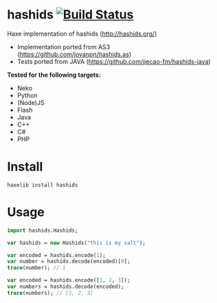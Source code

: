 # hashids [![Build Status](https://travis-ci.org/kevinresol/hashids.svg?branch=master)](https://travis-ci.org/kevinresol/hashids)
Haxe implementation of hashids (http://hashids.org/)


- Implementation ported from AS3 (https://github.com/jovanpn/hashids.as)
- Tests ported from JAVA (https://github.com/jiecao-fm/hashids-java)

**Tested for the following targets:**
- Neko
- Python
- (Node)JS
- Flash
- Java
- C++
- C#
- PHP

# Install

```
haxelib install hashids
```

# Usage

```haxe
import hashids.Hashids;

var hashids = new Hashids("this is my salt");

var encoded = hashids.encode(1);
var number = hashids.decode(encoded)[0];
trace(number); // 1

var encoded = hashids.encode([1, 2, 3]);
var numbers = hashids.decode(encoded);
trace(numbers); // [1, 2, 3]

```